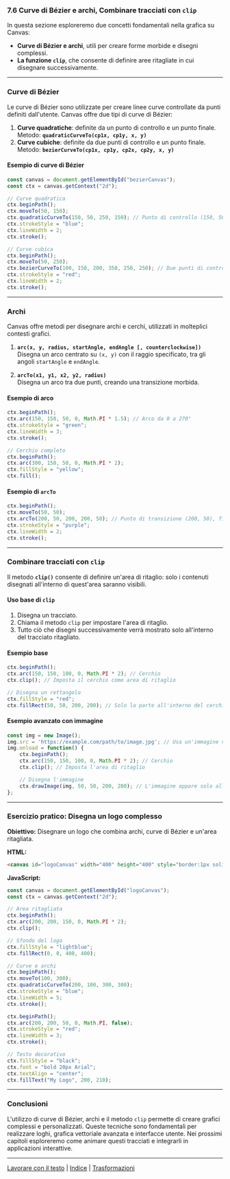### **7.6 Curve di Bézier e archi, Combinare tracciati con `clip`**

In questa sezione esploreremo due concetti fondamentali nella grafica su Canvas:  
- **Curve di Bézier e archi**, utili per creare forme morbide e disegni complessi.  
- **La funzione `clip`**, che consente di definire aree ritagliate in cui disegnare successivamente.

---

### **Curve di Bézier**

Le curve di Bézier sono utilizzate per creare linee curve controllate da punti definiti dall'utente. Canvas offre due tipi di curve di Bézier:

1. **Curve quadratiche**: definite da un punto di controllo e un punto finale.  
   Metodo: **`quadraticCurveTo(cp1x, cp1y, x, y)`**
2. **Curve cubiche**: definite da due punti di controllo e un punto finale.  
   Metodo: **`bezierCurveTo(cp1x, cp1y, cp2x, cp2y, x, y)`**

#### **Esempio di curve di Bézier**
```javascript
const canvas = document.getElementById("bezierCanvas");
const ctx = canvas.getContext("2d");

// Curve quadratica
ctx.beginPath();
ctx.moveTo(50, 150);
ctx.quadraticCurveTo(150, 50, 250, 150); // Punto di controllo (150, 50), punto finale (250, 150)
ctx.strokeStyle = "blue";
ctx.lineWidth = 2;
ctx.stroke();

// Curve cubica
ctx.beginPath();
ctx.moveTo(50, 250);
ctx.bezierCurveTo(100, 150, 200, 350, 250, 250); // Due punti di controllo (100, 150), (200, 350), punto finale (250, 250)
ctx.strokeStyle = "red";
ctx.lineWidth = 2;
ctx.stroke();
```

---

### **Archi**

Canvas offre metodi per disegnare archi e cerchi, utilizzati in molteplici contesti grafici.

1. **`arc(x, y, radius, startAngle, endAngle [, counterclockwise])`**  
   Disegna un arco centrato su `(x, y)` con il raggio specificato, tra gli angoli `startAngle` e `endAngle`.

2. **`arcTo(x1, y1, x2, y2, radius)`**  
   Disegna un arco tra due punti, creando una transizione morbida.

#### **Esempio di arco**
```javascript
ctx.beginPath();
ctx.arc(150, 150, 50, 0, Math.PI * 1.5); // Arco da 0 a 270°
ctx.strokeStyle = "green";
ctx.lineWidth = 3;
ctx.stroke();

// Cerchio completo
ctx.beginPath();
ctx.arc(300, 150, 50, 0, Math.PI * 2);
ctx.fillStyle = "yellow";
ctx.fill();
```

#### **Esempio di `arcTo`**
```javascript
ctx.beginPath();
ctx.moveTo(50, 50);
ctx.arcTo(200, 50, 200, 200, 50); // Punto di transizione (200, 50), fine (200, 200), raggio 50
ctx.strokeStyle = "purple";
ctx.lineWidth = 2;
ctx.stroke();
```

---

### **Combinare tracciati con `clip`**

Il metodo **`clip()`** consente di definire un'area di ritaglio: solo i contenuti disegnati all'interno di quest'area saranno visibili.

#### **Uso base di `clip`**
1. Disegna un tracciato.
2. Chiama il metodo `clip` per impostare l'area di ritaglio.
3. Tutto ciò che disegni successivamente verrà mostrato solo all'interno del tracciato ritagliato.

#### **Esempio base**
```javascript
ctx.beginPath();
ctx.arc(150, 150, 100, 0, Math.PI * 2); // Cerchio
ctx.clip(); // Imposta il cerchio come area di ritaglio

// Disegna un rettangolo
ctx.fillStyle = "red";
ctx.fillRect(50, 50, 200, 200); // Solo la parte all'interno del cerchio è visibile
```

#### **Esempio avanzato con immagine**
```javascript
const img = new Image();
img.src = 'https://example.com/path/to/image.jpg'; // Usa un'immagine valida
img.onload = function() {
    ctx.beginPath();
    ctx.arc(150, 150, 100, 0, Math.PI * 2); // Cerchio
    ctx.clip(); // Imposta l'area di ritaglio

    // Disegna l'immagine
    ctx.drawImage(img, 50, 50, 200, 200); // L'immagine appare solo all'interno del cerchio
};
```

---

### **Esercizio pratico: Disegna un logo complesso**

**Obiettivo:** Disegnare un logo che combina archi, curve di Bézier e un'area ritagliata.

**HTML:**
```html
<canvas id="logoCanvas" width="400" height="400" style="border:1px solid black;"></canvas>
```

**JavaScript:**
```javascript
const canvas = document.getElementById("logoCanvas");
const ctx = canvas.getContext("2d");

// Area ritagliata
ctx.beginPath();
ctx.arc(200, 200, 150, 0, Math.PI * 2);
ctx.clip();

// Sfondo del logo
ctx.fillStyle = "lightblue";
ctx.fillRect(0, 0, 400, 400);

// Curve e archi
ctx.beginPath();
ctx.moveTo(100, 300);
ctx.quadraticCurveTo(200, 100, 300, 300);
ctx.strokeStyle = "blue";
ctx.lineWidth = 5;
ctx.stroke();

ctx.beginPath();
ctx.arc(200, 200, 50, 0, Math.PI, false);
ctx.strokeStyle = "red";
ctx.lineWidth = 3;
ctx.stroke();

// Testo decorativo
ctx.fillStyle = "black";
ctx.font = "bold 20px Arial";
ctx.textAlign = "center";
ctx.fillText("My Logo", 200, 210);
```

---

### **Conclusioni**

L'utilizzo di curve di Bézier, archi e il metodo `clip` permette di creare grafici complessi e personalizzati. Queste tecniche sono fondamentali per realizzare loghi, grafica vettoriale avanzata e interfacce utente. Nei prossimi capitoli esploreremo come animare questi tracciati e integrarli in applicazioni interattive.

---
[Lavorare con il testo](<07.05 Lavorare con il testo.md>) | [Indice](<README.md>) | [Trasformazioni](<07.07 Trasformazioni.md>)